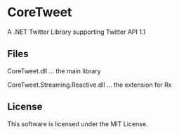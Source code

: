 CoreTweet
=========

A .NET Twitter Library supporting Twitter API 1.1

## Files

CoreTweet.dll ... the main library

CoreTweet.Streaming.Reactive.dll ... the extension for Rx

## License

This software is licensed under the MIT License.